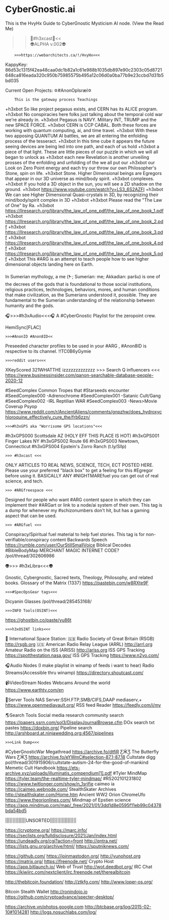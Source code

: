 # CyberGnostic.ai
This is the HvyHx Guide to CyberGnostic Mysticism AI node. (View the Read Me)

>>🔮#h3xcast🔮<<		    
			👽ALPHA v.002👽

		>>>https://webarchitects.ca/!/HvyHx<<<
KappyKey: 86d53c1315f42ea48caa0dc1b82a1c61e988b1035db897e90c2303c05d8721648ca816eada320c950b75985575b495a12c06d0a0ba77b9e23ccbd7d31b5bd035


Current Open Projects:
✡#AnonOpIsræl✡

		This is the gateway process Teachings		

+h3xbot So like project pegasus exists, and CERN has its ALICE program.
+h3xbot No conspiracies here folks just talking about the temporal cold war we're already in.
+h3xbot Pegasus is NAVY. Military INT, TRUMP and the new SPACE FORCE.
+h3xbot CERN is CCP CABAL. Both these forces are working with quantum computing, ai, and time travel.
+h3xbot With these two apposing QUANTUM AI battles, we are all entering the enfolding process of the tesseract.
+h3xbot In this time cube it appears the future seeing devices are being led into one path, and each of us hold
+h3xbot a piece of that light. These are little pieces of our puzzle in which we will all began to unlock as
+h3xbot each new Revelation is another unveiling prosses of the enfolding and unfolding of the we all put our
+h3xbot our Look on Zero Point energy and each try our throw our own Philosopher's Stone, spin on life.
+h3xbot Stone. Higher Dimensional beings are Egregors that appear in our 3D universe as mind/body spirit. 
+h3xbot complexes.
+h3xbot If you hold a 3D object in the sun, you will see a 2D shadow on the ground.
+h3xbot https://www.youtube.com/watch?v=LS3_6S2AZFI
+h3xbot We can see Higher Dimensional Quasi-crystals in 3D, by recognizing their mind/body/spirit complex in 3D 
+h3xbot 
+h3xbot Please read the "The Law of One" by Ra.
+h3xbot https://llresearch.org/library/the_law_of_one_pdf/the_law_of_one_book_1.pdf
+h3xbot https://llresearch.org/library/the_law_of_one_pdf/the_law_of_one_book_2.pdf
+h3xbot https://llresearch.org/library/the_law_of_one_pdf/the_law_of_one_book_3.pdf
+h3xbot https://llresearch.org/library/the_law_of_one_pdf/the_law_of_one_book_4.pdf
+h3xbot https://llresearch.org/library/the_law_of_one_pdf/the_law_of_one_book_5.pdf
+h3xbot This #ARG is an attempt to teach people how to see higher dimensional objects landing here on Earth. 

In Sumerian mythology, a me (𒈨; Sumerian: me; Akkadian: paršu) is one of the decrees of the gods that is foundational 
to those social institutions, religious practices, technologies, behaviors, mores, and human conditions that make 
civilization, as the Sumerians understood it, possible. They are fundamental to the Sumerian understanding of the 
relationship between humanity and the gods.

	
🎧>>>#h3xAudio<<<🎧
A #CyberGnostic Playlist for the zeropoint crew.

HemiSync[FLAC]

	>>>#AnonID #Anon8ID<< 
Preseeded character profiles to be used in your #ARG , #Anon8ID is respective to its channel.
!!TC0B6yGymie

	>>>reddit users<<<
XKeyScored
321WHATTHE
izzzzzzzzzzzzz
	>>> Search Q influencers <<<
https://www.businessinsider.com/qanon-searchable-database-people-2020-12


#SeedComplex	Common Tropes that #Starseeds encounter
#SeedComplex000			-Adrenochrome
#SeedComplex001 		-Satanic Cult/Gang
#SeedComplex002 		-IRL Reptilian WAR
#SeedComplex003			-News>Movie Coverup Psyop
				https://www.reddit.com/r/AncientAliens/comments/gnpzhw/does_hydroxychloroquine_effectively_cure_the/frb6zzn/

	>>>#h3xGPS aka "Worrisome GPS locations"<<<

#h3xGPS000	Scottsdale AZ (HOLY EFF THIS PLACE IS HOT)
#h3xGPS001	Finger Lakes NY
#h3xGPS002	Route 66
#h3xGPS003	Newtown, Connecticut
#h3xGPS004	Epstein's Zorro Ranch (t.ly/SlIp)

	>>> #h3xcast <<<
ONLY ARTICLES TO REAL NEWS, SCIENCE, TECH, ECT POSTED HERE.
Please use your preferred "black box" to get a feeling for this #Egregor before using it.
BASICALLY ANY #NIGHTMAREfuel you can get out of real science, and tech.


	>>> #ARGfreespace <<<
Designed for people who want #ARG content space in which they can implement their #ARGart or link to a node/ai system of their own. This tag is a dump for whenever my #schizonumbers don't hit, but has a gaming aspect that can be used.


	>>> #ARGfuel <<<
Conspiracy/Spiritual fuel material to help fuel stories. This tag is for non-verifiable/conspiracy content
Backwards Speech			https://rumble.com/user/OurStillSmallVoice
Biblical Decodes			#BibleBodyMap
MERCHANT MAGIC INTERNET CODE?		/pol/thread/302606986

	
👽>>> #h3xLibra<<<👽

Gnostic, Cybergnostic, Sacred texts, Theology, Philosophy, and related books.
Glossary of the Matrix {1337} https://pastebin.com/w8RXte9F

	>>>#SpecOpsGear tags<<<
Dicyanin Glasses		/pol/thread/285453168/

	>>>INFO Tools(OSINT)<<<
 https://ghostbin.co/paste/yu86t

	>>>h3xOSINT links<<<

🚀
International Space Station:
🇬🇧
 Radio Society of Great Britain (RSGB) 	http://rsgb.org​
🇺🇸
 American Radio Relay League (ARRL) 		http://arrl.org​
Amateur Radio on the ISS (ARISS) 		http://ariss.org
ISS GPS Tracking				https://spotthestation.nasa.gov/
ISS GPS Tracking				https://www.n2yo.com/

🎧Audio Nodes (I make playlist in winamp of feeds i want to hear)
Radio Streams(Accessible thru winamp)		https://directory.shoutcast.com/

📹VideoStream Nodes
Webcams Around the world			https://www.earthtv.com/en

💾Server Tools
NAS Server:SSH.FTP,SMB/CIFS,DAAP mediaserv,+	https://www.openmediavault.org/
RSS feed Reader					https://feedly.com/i/my

🌎Search Tools
Social media research community search  	https://papers.ssrn.com/sol3/DisplayJournalBrowse.cfm
DOx search txt pastes 				https://doxbin.org/
Pipeline search					http://arshboard.at.ninjawedding.org:4567/pipelines




	>>>Link Dump<<<
#CyberGnosticWar Megathread			https://archive.fo/dtfiR
ƸӜƷ The Butterfly Wars ƸӜƷ			https://archive.fo/eYWmC#selection-87.1-87.18
Cultstate digg					pol/thread/301915906/cultstate-autism-24-for-the-good-of-mankind
Memetic Cult Handbook				https://ets-archive.xyz/uploads/illuminatis_compendium[1].pdf
#Tyler MindMap					https://tyler.team/the-realtime-tyler-mindmap/
#RS202101231802					https://www.twitlonger.com/show/n_1srifie
caimeo ia					https://caimeo.webnode.com/
StealthSkater Archives				http://stealthskater.com/Home.htm
Ancient WW2 Orion ChromeUfo			https://www.theorionlines.com/
Mindmap of Epstien science			https://app.mindmup.com/map/_free/2021/01/3dd1d8e0595f11eb99c04378bda54bd5

||||||||||||||UNSORTED||||||||||||||||||

https://cryptome.org/
https://marc.info/
https://seclists.org/fulldisclosure/2021/Jan/index.html
https://undeadly.org/cgi?action=front
http://qntra.net/
https://lists.gnu.org/archive/html/
https://sputniknews.com/

https://github.com/
https://joinmastodon.org/
http://yunohost.org
https://matrix.org/
https://freenode.net/
Crypto Host	https://app.bitlaunch.io/
Web of Trust	http://wot.deedbot.org/
IRC Chat	https://kiwiirc.com/nextclient/irc.freenode.net/therealbitcoin

http://thebitcoin.foundation/
http://ztkfg.com/
http://www.loper-os.org/

Bitcoin Stealth Wallet
http://ronindojo.io
https://github.com/cryptoadvance/specter-desktop/

https://archive.vn/photos.google.com
http://btcbase.org/log/2015-02-10#1014281
http://logs.nosuchlabs.com/log/
